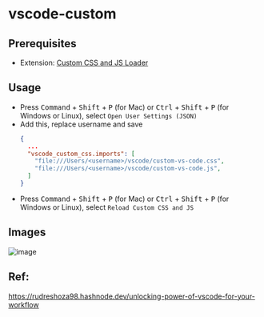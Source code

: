 # vscode-custom

## Prerequisites

- Extension: [Custom CSS and JS Loader](https://marketplace.visualstudio.com/items?itemName=be5invis.vscode-custom-css)

## Usage

- Press <kbd>Command</kbd> + <kbd>Shift</kbd> + <kbd>P</kbd> (for Mac) or <kbd>Ctrl</kbd> + <kbd>Shift</kbd> + <kbd>P</kbd> (for Windows or Linux), select `Open User Settings (JSON)`
- Add this, replace username and save
  ```json
  {
    ...
    "vscode_custom_css.imports": [
      "file:///Users/<username>/vscode/custom-vs-code.css",
      "file:///Users/<username>/vscode/custom-vs-code.js",
    ]
  }
  ```
- Press <kbd>Command</kbd> + <kbd>Shift</kbd> + <kbd>P</kbd> (for Mac) or <kbd>Ctrl</kbd> + <kbd>Shift</kbd> + <kbd>P</kbd> (for Windows or Linux), select `Reload Custom CSS and JS`

## Images

![image](https://github.com/user-attachments/assets/8831a5e4-6203-445b-8f08-c47507f009e7)

## Ref:

https://rudreshoza98.hashnode.dev/unlocking-power-of-vscode-for-your-workflow
